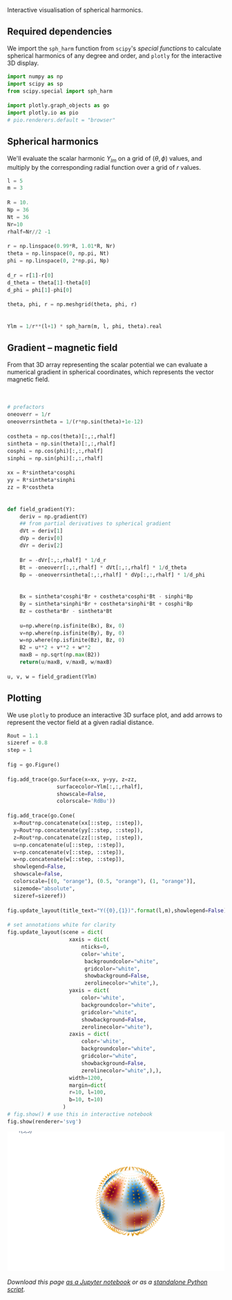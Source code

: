 Interactive visualisation of spherical harmonics.

## Required dependencies

We import the `sph_harm` function from `scipy`'s _special functions_ to calculate spherical harmonics of any degree and order, and `plotly` for the interactive 3D display.


```python
import numpy as np
import scipy as sp
from scipy.special import sph_harm

import plotly.graph_objects as go
import plotly.io as pio 
# pio.renderers.default = "browser"
```

## Spherical harmonics

We'll evaluate the scalar harmonic $Y_{lm}$ on a grid of $(\theta, \phi)$ values, and multiply by the corresponding radial function over a grid of $r$ values.


```python
l = 5
m = 3

R = 10.
Np = 36
Nt = 36
Nr=10
rhalf=Nr//2 -1

r = np.linspace(0.99*R, 1.01*R, Nr)
theta = np.linspace(0, np.pi, Nt)
phi = np.linspace(0, 2*np.pi, Np)

d_r = r[1]-r[0] 
d_theta = theta[1]-theta[0] 
d_phi = phi[1]-phi[0]

theta, phi, r = np.meshgrid(theta, phi, r)


Ylm = 1/r**(l+1) * sph_harm(m, l, phi, theta).real
```

## Gradient – magnetic field

From that 3D array representing the scalar potential we can evaluate a numerical gradient in spherical coordinates, which represents the vector magnetic field.


```python


# prefactors
oneoverr = 1/r
oneoverrsintheta = 1/(r*np.sin(theta)+1e-12)

costheta = np.cos(theta)[:,:,rhalf]
sintheta = np.sin(theta)[:,:,rhalf]
cosphi = np.cos(phi)[:,:,rhalf]
sinphi = np.sin(phi)[:,:,rhalf]

xx = R*sintheta*cosphi 
yy = R*sintheta*sinphi 
zz = R*costheta 


def field_gradient(Y):
    deriv = np.gradient(Y)
    ## from partial derivatives to spherical gradient
    dVt = deriv[1]
    dVp = deriv[0] 
    dVr = deriv[2]
    
    Br = -dVr[:,:,rhalf] * 1/d_r
    Bt = -oneoverr[:,:,rhalf] * dVt[:,:,rhalf] * 1/d_theta
    Bp = -oneoverrsintheta[:,:,rhalf] * dVp[:,:,rhalf] * 1/d_phi


    Bx = sintheta*cosphi*Br + costheta*cosphi*Bt - sinphi*Bp
    By = sintheta*sinphi*Br + costheta*sinphi*Bt + cosphi*Bp
    Bz = costheta*Br - sintheta*Bt

    u=np.where(np.isfinite(Bx), Bx, 0)
    v=np.where(np.isfinite(By), By, 0)
    w=np.where(np.isfinite(Bz), Bz, 0)
    B2 = u**2 + v**2 + w**2
    maxB = np.sqrt(np.max(B2))
    return(u/maxB, v/maxB, w/maxB)

u, v, w = field_gradient(Ylm)
```

## Plotting

We use `plotly` to produce an interactive 3D surface plot, and add arrows to represent the vector field at a given radial distance.


```python
Rout = 1.1 
sizeref = 0.8
step = 1

fig = go.Figure()

fig.add_trace(go.Surface(x=xx, y=yy, z=zz, 
                surfacecolor=Ylm[:,:,rhalf], 
                showscale=False,  
                colorscale='RdBu'))

fig.add_trace(go.Cone(
  x=Rout*np.concatenate(xx[::step, ::step]),
  y=Rout*np.concatenate(yy[::step, ::step]),
  z=Rout*np.concatenate(zz[::step, ::step]),
  u=np.concatenate(u[::step, ::step]),
  v=np.concatenate(v[::step, ::step]),
  w=np.concatenate(w[::step, ::step]),
  showlegend=False,
  showscale=False,
  colorscale=[(0, "orange"), (0.5, "orange"), (1, "orange")],
  sizemode="absolute",
  sizeref=sizeref))

fig.update_layout(title_text="Y({0},{1})".format(l,m),showlegend=False)

# set annotations white for clarity
fig.update_layout(scene = dict(
                    xaxis = dict(
                        nticks=0,
                        color='white',
                         backgroundcolor="white",
                         gridcolor="white",
                         showbackground=False,
                         zerolinecolor="white",),
                    yaxis = dict(
                        color='white',
                        backgroundcolor="white",
                        gridcolor="white",
                        showbackground=False,
                        zerolinecolor="white"),
                    zaxis = dict(
                        color='white',
                        backgroundcolor="white",
                        gridcolor="white",
                        showbackground=False,
                        zerolinecolor="white",),),
                    width=1200,
                    margin=dict(
                    r=10, l=100,
                    b=10, t=10)
                  )
# fig.show() # use this in interactive notebook
fig.show(renderer='svg')

```


![svg](../nb_img/phys304/Ylm_interactive_7_0.svg)


_Download this page [as a Jupyter notebook](https://github.com/vuw-scps/python-physics/raw/master/notebooks/phys304/Ylm_interactive.ipynb) or as a [standalone Python script](https://github.com/vuw-scps/python-physics/raw/master/scripts/phys304/Ylm_interactive.py)._
